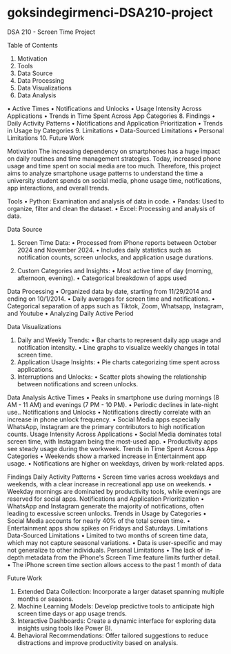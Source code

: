 # goksindegirmenci-DSA210-project
DSA 210 - Screen Time Project

Table of Contents
1.	Motivation
2.	Tools
3.	Data Source
4.	Data Processing
5.	Data Visualizations
6.	Data Analysis 

  •	Active Times
  •	Notifications and Unlocks
  •	Usage Intensity Across Applications
  •	Trends in Time Spent Across App Categories
8.	Findings 
  •	Daily Activity Patterns
  •	Notifications and Application Prioritization
  •	Trends in Usage by Categories
9.	Limitations 
  •	Data-Sourced Limitations
  •	Personal Limitations
10.	Future Work

Motivation
The increasing dependency on smartphones has a huge impact on daily routines and time management strategies. Today, increased phone usage and time spent on social media are too much. Therefore, this project aims to analyze smartphone usage patterns to understand the time a university student spends on social media, phone usage time, notifications, app interactions, and overall trends.

Tools
  • Python: Examination and analysis of data in code.
  • Pandas: Used to organize, filter and clean the dataset.
  • Excel: Processing and analysis of data.

Data Source
  1.	Screen Time Data:
    •	Processed from iPhone reports between October 2024 and November 2024.
    •	Includes daily statistics such as notification counts, screen unlocks, and application usage durations.

  2.	Custom Categories and Insights:
    •	Most active time of day (morning, afternoon, evening).
    •	Categorical breakdown of apps used

Data Processing
  •	Organized data by date, starting from 11/29/2014 and ending on 10/1/2014.
  •	Daily averages for screen time and notifications.
  •	Categorical separation of apps such as Tiktok, Zoom, Whatsapp, Instagram, and Youtube
  •	Analyzing Daily Active Period

Data Visualizations
  1.	Daily and Weekly Trends:
    •	Bar charts to represent daily app usage and notification intensity.
    •	Line graphs to visualize weekly changes in total screen time.
  2.	Application Usage Insights:
    •	Pie charts categorizing time spent across applications.
  3.	Interruptions and Unlocks:
    • Scatter plots showing the relationship between notifications and screen unlocks.

Data Analysis
Active Times
  •	Peaks in smartphone use during mornings (8 AM - 11 AM) and evenings (7 PM - 10 PM).
  •	Periodic declines in late-night use..
Notifications and Unlocks
  •	Notifications directly correlate with an increase in phone unlock frequency.
  •	Social Media apps  especially WhatsApp, Instagram are the primary contributors to high notification counts.
Usage Intensity Across Applications
  •	Social Media dominates total screen time, with Instagram being the most-used app.
  •	Productivity apps see steady usage during the workweek.
Trends in Time Spent Across App Categories
  •	Weekends show a marked increase in Entertainment app usage.
  •	Notifications are higher on weekdays, driven by work-related apps.

Findings
Daily Activity Patterns
  •	Screen time varies across weekdays and weekends, with a clear increase in recreational app use on weekends.
  •	Weekday mornings are dominated by productivity tools, while evenings are reserved for social apps.
Notifications and Application Prioritization
  •	WhatsApp and Instagram generate the majority of notifications, often leading to excessive screen unlocks.
Trends in Usage by Categories
  •	Social Media accounts for nearly 40% of the total screen time.
  •	Entertainment apps show spikes on Fridays and Saturdays.
Limitations
Data-Sourced Limitations
  •	Limited to two months of screen time data, which may not capture seasonal variations.
  •	Data is user-specific and may not generalize to other individuals.
Personal Limitations
  • The lack of in-depth metadata from the iPhone's Screen Time feature limits further detail.
  •	The iPhone screen time section allows access to the past 1 month of data
  
Future Work
  1.	Extended Data Collection: Incorporate a larger dataset spanning multiple months or seasons.
  2.	Machine Learning Models: Develop predictive tools to anticipate high screen time days or app usage trends.
  3.	Interactive Dashboards: Create a dynamic interface for exploring data insights using tools like Power BI.
  4.	Behavioral Recommendations: Offer tailored suggestions to reduce distractions and improve productivity based on analysis.

